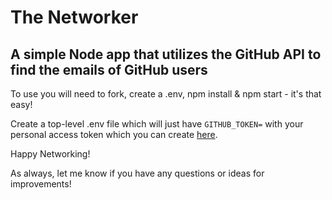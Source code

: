 # The Networker
## A simple Node app that utilizes the GitHub API to find the emails of GitHub users

To use you will need to fork, create a .env, npm install & npm start - it's that easy!

Create a top-level .env file which will just have `GITHUB_TOKEN=` with your personal access token which you can create <a href="https://github.com/settings/tokens">here</a>.

Happy Networking!

As always, let me know if you have any questions or ideas for improvements!
